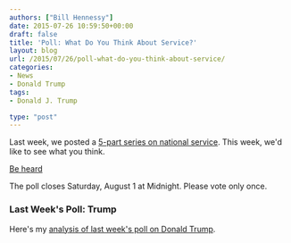```yaml
---
authors: ["Bill Hennessy"]
date: 2015-07-26 10:59:50+00:00
draft: false
title: 'Poll: What Do You Think About Service?'
layout: blog
url: /2015/07/26/poll-what-do-you-think-about-service/
categories:
- News
- Donald Trump
tags:
- Donald J. Trump

type: "post"
---
```


Last week, we posted a [5-part series on national service](https://hennessysview.com/free-service-ebook/). This week, we'd like to see what you think.

[Be heard](https://bhennessy.typeform.com/to/WanYU7)


The poll closes Saturday, August 1 at Midnight.
Please vote only once.



### Last Week's Poll: Trump



Here's my [analysis of last week's poll on Donald Trump](https://wp.me/p3daxv-4f6).

